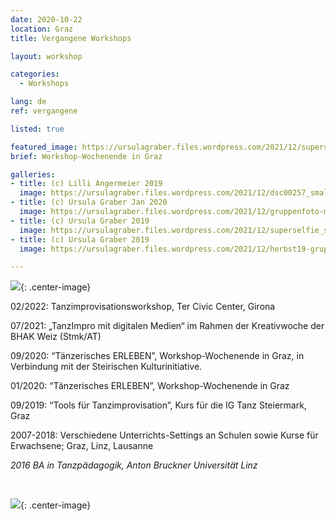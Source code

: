 ```yaml
---
date: 2020-10-22
location: Graz
title: Vergangene Workshops

layout: workshop

categories:
  - Workshops

lang: de
ref: vergangene

listed: true

featured_image: https://ursulagraber.files.wordpress.com/2021/12/superselfie_small_s_w_contrast.jpg?w=500&fit=crop
brief: Workshop-Wochenende in Graz

galleries:
- title: (c) Lilli Angermeier 2019
  image: https://ursulagraber.files.wordpress.com/2021/12/dsc00257_small.jpg?w=1024&fit=crop
- title: (c) Ursula Graber Jan 2020
  image: https://ursulagraber.files.wordpress.com/2021/12/gruppenfoto-mit-veza_small.png?w=1024&fit=crop
- title: (c) Ursula Graber 2019
  image: https://ursulagraber.files.wordpress.com/2021/12/superselfie_small.jpg?w=1024&fit=crop
- title: (c) Ursula Graber 2019
  image: https://ursulagraber.files.wordpress.com/2021/12/herbst19-gruppenfoto-viele-leute_small.png?w=1024&fit=crop

---
```

![](https://ursulagraber.files.wordpress.com/2021/12/dscf4041.jpg){: .center-image}
<br>

02/2022: Tanzimprovisationsworkshop, Ter Civic Center, Girona<br>


07/2021: „TanzImpro mit digitalen Medien“ im Rahmen der Kreativwoche der BHAK Weiz (Stmk/AT)<br>

09/2020: “Tänzerisches ERLEBEN”, Workshop-Wochenende in Graz, in Verbindung mit der Steirischen Kulturinitiative.<br>

01/2020: “Tänzerisches ERLEBEN”, Workshop-Wochenende in Graz<br>

09/2019: “Tools für Tanzimprovisation”, Kurs für die IG Tanz Steiermark, Graz<br>

2007-2018: Verschiedene Unterrichts-Settings an Schulen sowie Kurse für Erwachsene; Graz, Linz, Lausanne<br>

*2016 BA in Tanzpädagogik, Anton Bruckner Universität Linz*

<br>

![](https://ursulagraber.files.wordpress.com/2021/12/portrait-2.jpg){: .center-image}
